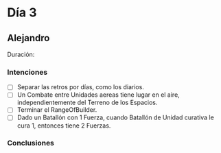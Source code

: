 ﻿# Día 3

## Alejandro

Duración: 

### Intenciones

- [ ] Separar las retros por días, como los diarios.
- [ ] Un Combate entre Unidades aereas tiene lugar en el aire, independientemente del Terreno de los Espacios.
- [ ] Terminar el RangeOfBuilder.
- [ ] Dado un Batallón con 1 Fuerza, cuando Batallón de Unidad curativa le cura 1, entonces tiene 2 Fuerzas.

### Conclusiones
